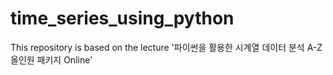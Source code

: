 # time_series_using_python
This repository is based on the lecture '파이썬을 활용한 시계열 데이터 분석 A-Z 올인원 패키지 Online'
